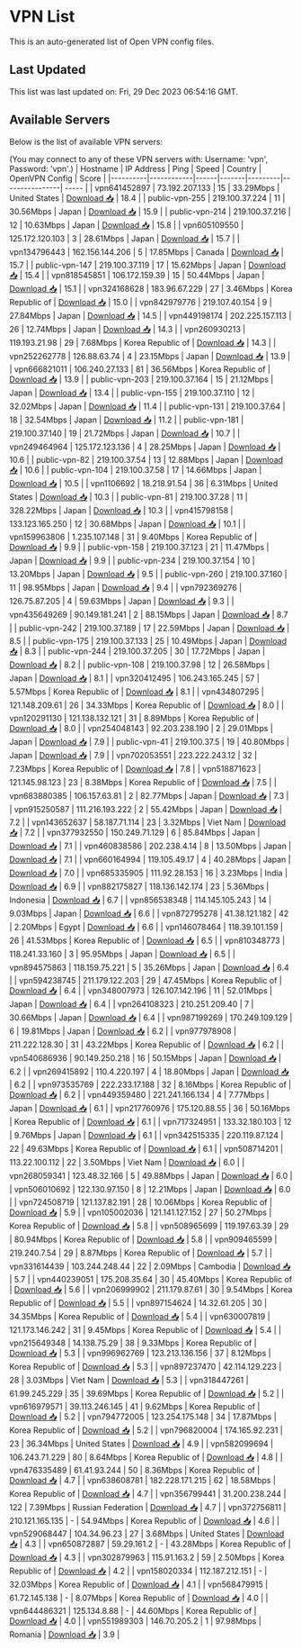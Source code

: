 # VPN List

This is an auto-generated list of Open VPN config files.

## Last Updated

This list was last updated on: Fri, 29 Dec 2023 06:54:16 GMT.

## Available Servers

Below is the list of available VPN servers:

(You may connect to any of these VPN servers with: Username: 'vpn', Password: 'vpn'.)
| Hostname | IP Address | Ping | Speed | Country | OpenVPN Config | Score |
|----------|------------|------|-------|---------|----------------| ----- |
| vpn641452897 | 73.192.207.133 | 15 | 33.29Mbps | United States | [Download 📥](./configs/server_0_US.ovpn) | 18.4 |
| public-vpn-255 | 219.100.37.224 | 11 | 30.56Mbps | Japan | [Download 📥](./configs/server_1_JP.ovpn) | 15.9 |
| public-vpn-214 | 219.100.37.216 | 12 | 10.63Mbps | Japan | [Download 📥](./configs/server_2_JP.ovpn) | 15.8 |
| vpn605109550 | 125.172.120.103 | 3 | 28.61Mbps | Japan | [Download 📥](./configs/server_3_JP.ovpn) | 15.7 |
| vpn134796443 | 162.156.144.206 | 5 | 17.85Mbps | Canada | [Download 📥](./configs/server_4_CA.ovpn) | 15.7 |
| public-vpn-147 | 219.100.37.119 | 17 | 15.62Mbps | Japan | [Download 📥](./configs/server_5_JP.ovpn) | 15.4 |
| vpn818545851 | 106.172.159.39 | 15 | 50.44Mbps | Japan | [Download 📥](./configs/server_6_JP.ovpn) | 15.1 |
| vpn324168628 | 183.96.67.229 | 27 | 3.46Mbps | Korea Republic of | [Download 📥](./configs/server_7_KR.ovpn) | 15.0 |
| vpn842979776 | 219.107.40.154 | 9 | 27.84Mbps | Japan | [Download 📥](./configs/server_8_JP.ovpn) | 14.5 |
| vpn449198174 | 202.225.157.113 | 26 | 12.74Mbps | Japan | [Download 📥](./configs/server_9_JP.ovpn) | 14.3 |
| vpn260930213 | 119.193.21.98 | 29 | 7.68Mbps | Korea Republic of | [Download 📥](./configs/server_10_KR.ovpn) | 14.3 |
| vpn252262778 | 126.88.63.74 | 4 | 23.15Mbps | Japan | [Download 📥](./configs/server_11_JP.ovpn) | 13.9 |
| vpn666821011 | 106.240.27.133 | 81 | 36.56Mbps | Korea Republic of | [Download 📥](./configs/server_12_KR.ovpn) | 13.9 |
| public-vpn-203 | 219.100.37.164 | 15 | 21.12Mbps | Japan | [Download 📥](./configs/server_13_JP.ovpn) | 13.4 |
| public-vpn-155 | 219.100.37.110 | 12 | 32.02Mbps | Japan | [Download 📥](./configs/server_14_JP.ovpn) | 11.4 |
| public-vpn-131 | 219.100.37.64 | 18 | 32.54Mbps | Japan | [Download 📥](./configs/server_15_JP.ovpn) | 11.2 |
| public-vpn-181 | 219.100.37.140 | 19 | 21.72Mbps | Japan | [Download 📥](./configs/server_16_JP.ovpn) | 10.7 |
| vpn249464964 | 125.172.123.136 | 4 | 28.25Mbps | Japan | [Download 📥](./configs/server_17_JP.ovpn) | 10.6 |
| public-vpn-82 | 219.100.37.54 | 13 | 12.88Mbps | Japan | [Download 📥](./configs/server_18_JP.ovpn) | 10.6 |
| public-vpn-104 | 219.100.37.58 | 17 | 14.66Mbps | Japan | [Download 📥](./configs/server_19_JP.ovpn) | 10.5 |
| vpn1106692 | 18.218.91.54 | 36 | 6.31Mbps | United States | [Download 📥](./configs/server_20_US.ovpn) | 10.3 |
| public-vpn-81 | 219.100.37.28 | 11 | 328.22Mbps | Japan | [Download 📥](./configs/server_21_JP.ovpn) | 10.3 |
| vpn415798158 | 133.123.165.250 | 12 | 30.68Mbps | Japan | [Download 📥](./configs/server_22_JP.ovpn) | 10.1 |
| vpn159963806 | 1.235.107.148 | 31 | 9.40Mbps | Korea Republic of | [Download 📥](./configs/server_23_KR.ovpn) | 9.9 |
| public-vpn-158 | 219.100.37.123 | 21 | 11.47Mbps | Japan | [Download 📥](./configs/server_24_JP.ovpn) | 9.9 |
| public-vpn-234 | 219.100.37.154 | 10 | 13.20Mbps | Japan | [Download 📥](./configs/server_25_JP.ovpn) | 9.5 |
| public-vpn-260 | 219.100.37.160 | 11 | 98.95Mbps | Japan | [Download 📥](./configs/server_26_JP.ovpn) | 9.4 |
| vpn792369276 | 126.75.87.205 | 4 | 59.63Mbps | Japan | [Download 📥](./configs/server_27_JP.ovpn) | 9.3 |
| vpn435649269 | 90.149.181.241 | 2 | 88.15Mbps | Japan | [Download 📥](./configs/server_28_JP.ovpn) | 8.7 |
| public-vpn-242 | 219.100.37.189 | 17 | 22.59Mbps | Japan | [Download 📥](./configs/server_29_JP.ovpn) | 8.5 |
| public-vpn-175 | 219.100.37.133 | 25 | 10.49Mbps | Japan | [Download 📥](./configs/server_30_JP.ovpn) | 8.3 |
| public-vpn-244 | 219.100.37.205 | 30 | 17.72Mbps | Japan | [Download 📥](./configs/server_31_JP.ovpn) | 8.2 |
| public-vpn-108 | 219.100.37.98 | 12 | 26.58Mbps | Japan | [Download 📥](./configs/server_32_JP.ovpn) | 8.1 |
| vpn320412495 | 106.243.165.245 | 57 | 5.57Mbps | Korea Republic of | [Download 📥](./configs/server_33_KR.ovpn) | 8.1 |
| vpn434807295 | 121.148.209.61 | 26 | 34.33Mbps | Korea Republic of | [Download 📥](./configs/server_34_KR.ovpn) | 8.0 |
| vpn120291130 | 121.138.132.121 | 31 | 8.89Mbps | Korea Republic of | [Download 📥](./configs/server_35_KR.ovpn) | 8.0 |
| vpn254048143 | 92.203.238.190 | 2 | 29.01Mbps | Japan | [Download 📥](./configs/server_36_JP.ovpn) | 7.9 |
| public-vpn-41 | 219.100.37.5 | 19 | 40.80Mbps | Japan | [Download 📥](./configs/server_37_JP.ovpn) | 7.9 |
| vpn702053551 | 223.222.243.12 | 32 | 7.23Mbps | Korea Republic of | [Download 📥](./configs/server_38_KR.ovpn) | 7.8 |
| vpn518871623 | 121.145.98.123 | 23 | 8.38Mbps | Korea Republic of | [Download 📥](./configs/server_39_KR.ovpn) | 7.5 |
| vpn683880385 | 106.157.63.81 | 2 | 82.77Mbps | Japan | [Download 📥](./configs/server_40_JP.ovpn) | 7.3 |
| vpn915250587 | 111.216.193.222 | 2 | 55.42Mbps | Japan | [Download 📥](./configs/server_41_JP.ovpn) | 7.2 |
| vpn143652637 | 58.187.71.114 | 23 | 3.32Mbps | Viet Nam | [Download 📥](./configs/server_42_VN.ovpn) | 7.2 |
| vpn377932550 | 150.249.71.129 | 6 | 85.84Mbps | Japan | [Download 📥](./configs/server_43_JP.ovpn) | 7.1 |
| vpn460838586 | 202.238.4.14 | 8 | 13.50Mbps | Japan | [Download 📥](./configs/server_44_JP.ovpn) | 7.1 |
| vpn660164994 | 119.105.49.17 | 4 | 40.28Mbps | Japan | [Download 📥](./configs/server_45_JP.ovpn) | 7.0 |
| vpn685335905 | 111.92.28.153 | 16 | 3.23Mbps | India | [Download 📥](./configs/server_46_IN.ovpn) | 6.9 |
| vpn882175827 | 118.136.142.174 | 23 | 5.36Mbps | Indonesia | [Download 📥](./configs/server_47_ID.ovpn) | 6.7 |
| vpn856538348 | 114.145.105.243 | 14 | 9.03Mbps | Japan | [Download 📥](./configs/server_48_JP.ovpn) | 6.6 |
| vpn872795278 | 41.38.121.182 | 42 | 2.20Mbps | Egypt | [Download 📥](./configs/server_49_EG.ovpn) | 6.6 |
| vpn146078464 | 118.39.101.159 | 26 | 41.53Mbps | Korea Republic of | [Download 📥](./configs/server_50_KR.ovpn) | 6.5 |
| vpn810348773 | 118.241.33.160 | 3 | 95.95Mbps | Japan | [Download 📥](./configs/server_51_JP.ovpn) | 6.5 |
| vpn894575863 | 118.159.75.221 | 5 | 35.26Mbps | Japan | [Download 📥](./configs/server_52_JP.ovpn) | 6.4 |
| vpn594238745 | 211.179.122.203 | 29 | 47.45Mbps | Korea Republic of | [Download 📥](./configs/server_53_KR.ovpn) | 6.4 |
| vpn348007973 | 126.107.142.196 | 11 | 52.01Mbps | Japan | [Download 📥](./configs/server_54_JP.ovpn) | 6.4 |
| vpn264108323 | 210.251.209.40 | 7 | 30.66Mbps | Japan | [Download 📥](./configs/server_55_JP.ovpn) | 6.4 |
| vpn987199269 | 170.249.109.129 | 6 | 19.81Mbps | Japan | [Download 📥](./configs/server_56_JP.ovpn) | 6.2 |
| vpn977978908 | 211.222.128.30 | 31 | 43.22Mbps | Korea Republic of | [Download 📥](./configs/server_57_KR.ovpn) | 6.2 |
| vpn540686936 | 90.149.250.218 | 16 | 50.15Mbps | Japan | [Download 📥](./configs/server_58_JP.ovpn) | 6.2 |
| vpn269415892 | 110.4.220.197 | 4 | 18.80Mbps | Japan | [Download 📥](./configs/server_59_JP.ovpn) | 6.2 |
| vpn973535769 | 222.233.17.188 | 32 | 8.16Mbps | Korea Republic of | [Download 📥](./configs/server_60_KR.ovpn) | 6.2 |
| vpn449359480 | 221.241.166.134 | 4 | 7.77Mbps | Japan | [Download 📥](./configs/server_61_JP.ovpn) | 6.1 |
| vpn217760976 | 175.120.88.55 | 36 | 50.16Mbps | Korea Republic of | [Download 📥](./configs/server_62_KR.ovpn) | 6.1 |
| vpn717324951 | 133.32.180.103 | 12 | 9.76Mbps | Japan | [Download 📥](./configs/server_63_JP.ovpn) | 6.1 |
| vpn342515335 | 220.119.87.124 | 22 | 49.63Mbps | Korea Republic of | [Download 📥](./configs/server_64_KR.ovpn) | 6.1 |
| vpn508714201 | 113.22.100.112 | 22 | 3.50Mbps | Viet Nam | [Download 📥](./configs/server_65_VN.ovpn) | 6.0 |
| vpn268059341 | 123.48.32.166 | 5 | 49.88Mbps | Japan | [Download 📥](./configs/server_66_JP.ovpn) | 6.0 |
| vpn506010692 | 122.130.97.150 | 8 | 12.21Mbps | Japan | [Download 📥](./configs/server_67_JP.ovpn) | 6.0 |
| vpn724508719 | 121.137.82.191 | 28 | 10.06Mbps | Korea Republic of | [Download 📥](./configs/server_68_KR.ovpn) | 5.9 |
| vpn105002036 | 121.141.127.152 | 27 | 50.27Mbps | Korea Republic of | [Download 📥](./configs/server_69_KR.ovpn) | 5.8 |
| vpn508965699 | 119.197.63.39 | 29 | 80.94Mbps | Korea Republic of | [Download 📥](./configs/server_70_KR.ovpn) | 5.8 |
| vpn909465599 | 219.240.7.54 | 29 | 8.87Mbps | Korea Republic of | [Download 📥](./configs/server_71_KR.ovpn) | 5.7 |
| vpn331614439 | 103.244.248.44 | 22 | 2.09Mbps | Cambodia | [Download 📥](./configs/server_72_KH.ovpn) | 5.7 |
| vpn440239051 | 175.208.35.64 | 30 | 45.40Mbps | Korea Republic of | [Download 📥](./configs/server_73_KR.ovpn) | 5.6 |
| vpn206999902 | 211.179.87.61 | 30 | 9.54Mbps | Korea Republic of | [Download 📥](./configs/server_74_KR.ovpn) | 5.5 |
| vpn897154624 | 14.32.61.205 | 30 | 34.35Mbps | Korea Republic of | [Download 📥](./configs/server_75_KR.ovpn) | 5.4 |
| vpn630007819 | 121.173.146.242 | 31 | 9.45Mbps | Korea Republic of | [Download 📥](./configs/server_76_KR.ovpn) | 5.4 |
| vpn215649348 | 14.138.75.29 | 38 | 9.33Mbps | Korea Republic of | [Download 📥](./configs/server_77_KR.ovpn) | 5.3 |
| vpn996962769 | 123.213.136.156 | 37 | 8.12Mbps | Korea Republic of | [Download 📥](./configs/server_78_KR.ovpn) | 5.3 |
| vpn897237470 | 42.114.129.223 | 28 | 3.03Mbps | Viet Nam | [Download 📥](./configs/server_79_VN.ovpn) | 5.3 |
| vpn318447261 | 61.99.245.229 | 35 | 39.69Mbps | Korea Republic of | [Download 📥](./configs/server_80_KR.ovpn) | 5.2 |
| vpn616979571 | 39.113.246.145 | 41 | 9.62Mbps | Korea Republic of | [Download 📥](./configs/server_81_KR.ovpn) | 5.2 |
| vpn794772005 | 123.254.175.148 | 34 | 17.87Mbps | Korea Republic of | [Download 📥](./configs/server_82_KR.ovpn) | 5.2 |
| vpn796820004 | 174.165.92.231 | 23 | 36.34Mbps | United States | [Download 📥](./configs/server_83_US.ovpn) | 4.9 |
| vpn582099694 | 106.243.71.229 | 80 | 8.64Mbps | Korea Republic of | [Download 📥](./configs/server_84_KR.ovpn) | 4.8 |
| vpn476335489 | 61.41.93.244 | 50 | 8.36Mbps | Korea Republic of | [Download 📥](./configs/server_85_KR.ovpn) | 4.7 |
| vpn638608781 | 182.228.171.215 | 62 | 18.58Mbps | Korea Republic of | [Download 📥](./configs/server_86_KR.ovpn) | 4.7 |
| vpn356799441 | 31.200.238.244 | 122 | 7.39Mbps | Russian Federation | [Download 📥](./configs/server_87_RU.ovpn) | 4.7 |
| vpn372756811 | 210.121.165.135 | - | 54.94Mbps | Korea Republic of | [Download 📥](./configs/server_88_KR.ovpn) | 4.6 |
| vpn529068447 | 104.34.96.23 | 27 | 3.68Mbps | United States | [Download 📥](./configs/server_89_US.ovpn) | 4.3 |
| vpn650872887 | 59.29.161.2 | - | 43.28Mbps | Korea Republic of | [Download 📥](./configs/server_90_KR.ovpn) | 4.3 |
| vpn302879963 | 115.91.163.2 | 59 | 2.50Mbps | Korea Republic of | [Download 📥](./configs/server_91_KR.ovpn) | 4.2 |
| vpn158020334 | 112.187.212.151 | - | 32.03Mbps | Korea Republic of | [Download 📥](./configs/server_92_KR.ovpn) | 4.1 |
| vpn568479915 | 61.72.145.138 | - | 8.07Mbps | Korea Republic of | [Download 📥](./configs/server_93_KR.ovpn) | 4.0 |
| vpn644486321 | 125.134.8.88 | - | 44.60Mbps | Korea Republic of | [Download 📥](./configs/server_94_KR.ovpn) | 4.0 |
| vpn551989303 | 146.70.205.2 | 1 | 97.98Mbps | Romania | [Download 📥](./configs/server_95_RO.ovpn) | 3.9 |
